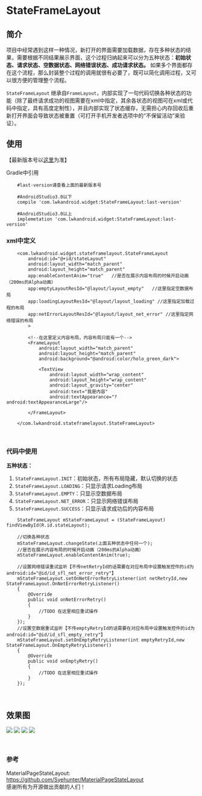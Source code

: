 # StateFrameLayout


## 简介
项目中经常遇到这样一种情况，新打开的界面需要加载数据，存在多种状态的结果，需要根据不同结果展示界面，这个过程归纳起来可以分为五种状态：**初始状态、请求状态、空数据状态、网络错误状态、成功请求状态。** 如果多个界面都存在这个流程，那么封装整个过程的调用就很有必要了，既可以简化调用过程，又可以很方便的管理整个流程。

`StateFrameLayout` 继承自`FrameLayout`，内部实现了一句代码切换各种状态的功能（除了最终请求成功的视图需要在xml中指定，其余各状态的视图可在xml或代码中指定，具有高度定制性），并且内部实现了状态缓存，无需担心内存回收后重新打开界面会导致状态被重置（可打开手机开发者选项中的“不保留活动”来验证）。

## 使用
【最新版本号以[这里](https://github.com/Vanish136/StateFrameLayout/releases)为准】

Gradle中引用
```
    #last-version请查看上面的最新版本号

    #AndroidStudio3.0以下
    compile 'com.lwkandroid.widget:StateFrameLayout:last-version'

    #AndroidStudio3.0以上
    implemetation 'com.lwkandroid.widget:StateFrameLayout:last-version'
```

### xml中定义

```
    <com.lwkandroid.widget.stateframelayout.StateFrameLayout
        android:id="@+id/stateLayout"
        android:layout_width="match_parent"
        android:layout_height="match_parent"
        app:enableContentAnim="true"   //是否在展示内容布局的时候开启动画（200ms的Alpha动画）
        app:emptyLayoutResId="@layout/layout_empty"   //这里指定空数据布局
        app:loadingLayoutResId="@layout/layout_loading" //这里指定加载过程的布局
        app:netErrorLayoutResId="@layout/layout_net_error" //这里指定网络错误的布局
        >

        <!--在这里定义内容布局，内容布局只能有一个-->
        <FrameLayout
            android:layout_width="match_parent"
            android:layout_height="match_parent"
            android:background="@android:color/holo_green_dark">

            <TextView
                android:layout_width="wrap_content"
                android:layout_height="wrap_content"
                android:layout_gravity="center"
                android:text="我是内容"
                android:textAppearance="?android:textAppearanceLarge"/>

        </FrameLayout>

    </com.lwkandroid.stateframelayout.StateFrameLayout>
```

<br />

### 代码中使用

**五种状态：** <br />

1. `StateFrameLayout.INIT`：初始状态，所有布局隐藏，默认切换的状态 <br />
2. `StateFrameLayout.LOADING`：只显示请求Loading布局 <br />
3. `StateFrameLayout.EMPTY`：只显示空数据布局 <br />
4. `StateFrameLayout.NET_ERROR`：只显示网络错误布局 <br />
5. `StateFrameLayout.SUCCESS`：只显示请求成功后的内容布局 <br />

```
    StateFrameLayout mStateFrameLayout = (StateFrameLayout) findViewById(R.id.stateLayout);

    //切换各种状态
    mStateFrameLayout.changeState(上面五种状态中任何一个);
    //是否在展示内容布局的时候开启动画（200ms的Alpha动画）
    mStateFrameLayout.enableContentAnim(true);

    //设置网络错误重试监听【不传netRetryId的话需要在对应布局中设置触发控件的id为android:id="@id/id_sfl_net_error_retry"】
    mStateFrameLayout.setOnNetErrorRetryListener(int netRetryId,new StateFrameLayout.OnNetErrorRetryListener()
    {
        @Override
        public void onNetErrorRetry()
        {
            //TODO 在这里相应重试操作
        }
    });
    //设置空数据重试监听【不传emptyRetryId的话需要在对应布局中设置触发控件的id为android:id="@id/id_sfl_empty_retry"】
    mStateFrameLayout.setOnEmptyRetryListener(int emptyRetryId,new StateFrameLayout.OnEmptyRetryListener()
    {
        @Override
        public void onEmptyRetry()
        {
            //TODO 在这里相应重试操作
        }
    });
```

<br >

## 效果图
![](https://github.com/Vanish136/StateFrameLayout/raw/master/pics/sample01.png)
![](https://github.com/Vanish136/StateFrameLayout/raw/master/pics/sample02.png)
![](https://github.com/Vanish136/StateFrameLayout/raw/master/pics/sample03.png)
![](https://github.com/Vanish136/StateFrameLayout/raw/master/pics/sample04.png)

<br />

### 参考
MaterialPageStateLayout: https://github.com/Syehunter/MaterialPageStateLayout <br />
感谢所有为开源做出贡献的人们！